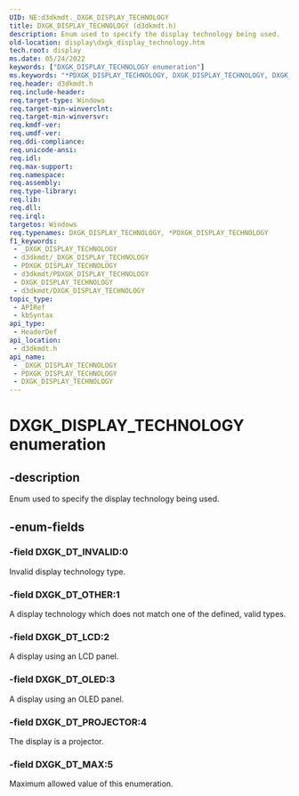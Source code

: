 ```yaml
---
UID: NE:d3dkmdt._DXGK_DISPLAY_TECHNOLOGY
title: DXGK_DISPLAY_TECHNOLOGY (d3dkmdt.h)
description: Enum used to specify the display technology being used.
old-location: display\dxgk_display_technology.htm
tech.root: display
ms.date: 05/24/2022
keywords: ["DXGK_DISPLAY_TECHNOLOGY enumeration"]
ms.keywords: "*PDXGK_DISPLAY_TECHNOLOGY, DXGK_DISPLAY_TECHNOLOGY, DXGK_DISPLAY_TECHNOLOGY enumeration [Display Devices], DXGK_DT_INVALID, DXGK_DT_LCD, DXGK_DT_OLED, DXGK_DT_OTHER, PDXGK_DISPLAY_TECHNOLOGY, PDXGK_DISPLAY_TECHNOLOGY enumeration pointer [Display Devices], _DXGK_DISPLAY_TECHNOLOGY, d3dkmdt/DXGK_DISPLAY_TECHNOLOGY, d3dkmdt/DXGK_DT_INVALID, d3dkmdt/DXGK_DT_LCD, d3dkmdt/DXGK_DT_OLED, d3dkmdt/DXGK_DT_OTHER, d3dkmdt/PDXGK_DISPLAY_TECHNOLOGY, display.dxgk_display_technology"
req.header: d3dkmdt.h
req.include-header: 
req.target-type: Windows
req.target-min-winverclnt: 
req.target-min-winversvr: 
req.kmdf-ver: 
req.umdf-ver: 
req.ddi-compliance: 
req.unicode-ansi: 
req.idl: 
req.max-support: 
req.namespace: 
req.assembly: 
req.type-library: 
req.lib: 
req.dll: 
req.irql: 
targetos: Windows
req.typenames: DXGK_DISPLAY_TECHNOLOGY, *PDXGK_DISPLAY_TECHNOLOGY
f1_keywords:
 - _DXGK_DISPLAY_TECHNOLOGY
 - d3dkmdt/_DXGK_DISPLAY_TECHNOLOGY
 - PDXGK_DISPLAY_TECHNOLOGY
 - d3dkmdt/PDXGK_DISPLAY_TECHNOLOGY
 - DXGK_DISPLAY_TECHNOLOGY
 - d3dkmdt/DXGK_DISPLAY_TECHNOLOGY
topic_type:
 - APIRef
 - kbSyntax
api_type:
 - HeaderDef
api_location:
 - d3dkmdt.h
api_name:
 - _DXGK_DISPLAY_TECHNOLOGY
 - PDXGK_DISPLAY_TECHNOLOGY
 - DXGK_DISPLAY_TECHNOLOGY
---
```


# DXGK_DISPLAY_TECHNOLOGY enumeration

## -description

Enum used to specify the display technology being used.

## -enum-fields

### -field DXGK_DT_INVALID:0

Invalid display technology type.

### -field DXGK_DT_OTHER:1

A display technology which does not match one of the defined, valid types.

### -field DXGK_DT_LCD:2

A display using an LCD panel.

### -field DXGK_DT_OLED:3

A display using an OLED panel.

### -field DXGK_DT_PROJECTOR:4

The display is a projector.

### -field DXGK_DT_MAX:5

Maximum allowed value of this enumeration.

